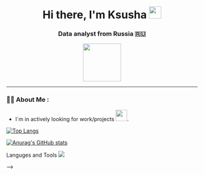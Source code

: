<h1 align="center">Hi there, I'm <a>Ksusha</a> 
<img src="https://github.com/blackcater/blackcater/raw/main/images/Hi.gif" height="32"/></h1>
<h3 align="center">Data analyst from Russia 🇷🇺</h3>


<div id="header" align="center">
  <img src="https://media.giphy.com/media/v1.Y2lkPTc5MGI3NjExZDFucXcyaGc2Y29jdzh6Ym5mbGRiODl5OXBydHRvcDdlZWJlZ3N4ZSZlcD12MV9zdGlja2Vyc19zZWFyY2gmY3Q9cw/DDGQgJLkOlSKe08e74/giphy.gif" width="100"/>
</div>


-------------

### :woman_technologist: About Me :

 - I`m in actively looking for work/projects <img src="https://media.giphy.com/media/WUlplcMpOCEmTGBtBW/giphy.gif" width="30">.





[![Top Langs](https://github-readme-stats.vercel.app/api/top-langs/?username=RusakKseniya&layout=compact)](https://github.com/anuraghazra/github-readme-stats)

[![Anurag's GitHub stats](https://github-readme-stats.vercel.app/api?username=RusakKseniya)](https://github.com/anuraghazra/github-readme-stats)

Languges and Tools
<img src="https://drive.google.com/uc?id=18eJTCvFY-O135aqGG63fO9ET9ch5smbz">


-->
<!--
**RusakKseniya/RusakKseniya** is a ✨ _special_ ✨ repository because its `README.md` (this file) appears on your GitHub profile.

Here are some ideas to get you started:

- 🔭 I’m currently working on ...
- 🌱 I’m currently learning Puthon, SQL 
- 👯 I’m looking to collaborate on ...
- 🤔 I’m looking for help with ...
- 💬 Ask me about ...
- 📫 How to reach me: ...
- 😄 Pronouns: ...
- ⚡ Fun fact: ...
-->
